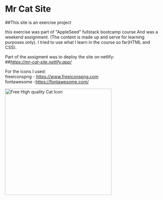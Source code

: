 # Mr Cat Site 
##This site is an exercise project

this exercise was part of "AppleSeed" fullstack bootcamp course 
And was a weekend assignment.
(The content is made up and serve for learning purposes only).
I tried to use what I learn in the course so far(HTML and CSS).

Part of the assigment was to deploy the site on netlify:   
##*https://mr-cat-site.netlify.app/*


For the icons I used:   
freeiconspng - https://www.freeiconspng.com  
fontawesome -https://fontawesome.com/



<a href="https://www.freeiconspng.com/img/34368" title="Image from freeiconspng.com"><img src="https://www.freeiconspng.com/uploads/cat-icon-15.png" width="350" alt="Free High quality Cat Icon" /></a>
 